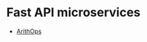 # Fast API microservices

- <a href="https://github.com/sauravdwivedi/RESTful-API/tree/main/Python/FastAPI/ArithOps">ArithOps</a>
 
